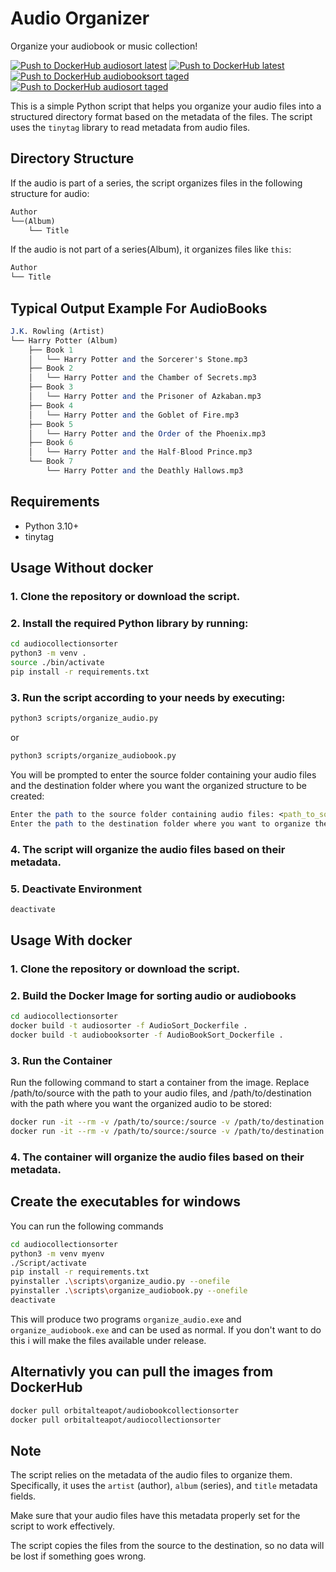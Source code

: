 # Audio Organizer

Organize your audiobook or music collection!

[![Push to DockerHub audiosort latest](https://github.com/orbitalteapot/audiocollectionsorter/actions/workflows/docker-audiosort-latest.yml/badge.svg)](https://github.com/orbitalteapot/audiocollectionsorter/actions/workflows/docker-audiosort-latest.yml)
[![Push to DockerHub latest](https://github.com/orbitalteapot/audiocollectionsorter/actions/workflows/docker-audiobooksort-latest.yml/badge.svg)](https://github.com/orbitalteapot/audiocollectionsorter/actions/workflows/docker-audiobooksort-latest.yml)
[![Push to DockerHub audiobooksort taged](https://github.com/orbitalteapot/audiocollectionsorter/actions/workflows/docker-audiobooksort.yml/badge.svg)](https://github.com/orbitalteapot/audiocollectionsorter/actions/workflows/docker-audiobooksort.yml)
[![Push to DockerHub audiosort taged](https://github.com/orbitalteapot/audiocollectionsorter/actions/workflows/docker-audiosort.yml/badge.svg)](https://github.com/orbitalteapot/audiocollectionsorter/actions/workflows/docker-audiosort.yml)

This is a simple Python script that helps you organize your audio files into a structured directory format based on the metadata of the files. The script uses the `tinytag` library to read metadata from audio files.

## Directory Structure
If the audio is part of a series, the script organizes files in the following structure for audio:

```mathematica
Author
└──(Album)
    └── Title
```


If the audio is not part of a series(Album), it organizes files like `this`:

```mathematica
Author
└── Title
```

## Typical Output Example For AudioBooks
```mathematica
J.K. Rowling (Artist)
└── Harry Potter (Album)
    ├── Book 1
    │   └── Harry Potter and the Sorcerer's Stone.mp3
    ├── Book 2
    │   └── Harry Potter and the Chamber of Secrets.mp3
    ├── Book 3
    │   └── Harry Potter and the Prisoner of Azkaban.mp3
    ├── Book 4
    │   └── Harry Potter and the Goblet of Fire.mp3
    ├── Book 5
    │   └── Harry Potter and the Order of the Phoenix.mp3
    ├── Book 6
    │   └── Harry Potter and the Half-Blood Prince.mp3
    └── Book 7
        └── Harry Potter and the Deathly Hallows.mp3

```

## Requirements

- Python 3.10+
- tinytag

## Usage Without docker

### 1. Clone the repository or download the script.

### 2. Install the required Python library by running:

```sh
cd audiocollectionsorter
python3 -m venv .
source ./bin/activate
pip install -r requirements.txt
```

### 3. Run the script according to your needs by executing:
```sh
python3 scripts/organize_audio.py
```
or
```sh
python3 scripts/organize_audiobook.py
```
You will be prompted to enter the source folder containing your audio files and the destination folder where you want the organized structure to be created:

```mathematica
Enter the path to the source folder containing audio files: <path_to_source_folder>
Enter the path to the destination folder where you want to organize the audio: <path_to_destination_folder>
```

### 4. The script will organize the audio files based on their metadata.

### 5. Deactivate Environment
```sh
deactivate
```

## Usage With docker
### 1. Clone the repository or download the script.
### 2. Build the Docker Image for sorting audio or audiobooks
```sh
cd audiocollectionsorter
docker build -t audiosorter -f AudioSort_Dockerfile .
docker build -t audiobooksorter -f AudioBookSort_Dockerfile .
```

### 3. Run the Container
Run the following command to start a container from the image. Replace /path/to/source with the path to your audio files, and /path/to/destination with the path where you want the organized audio to be stored:
```sh
docker run -it --rm -v /path/to/source:/source -v /path/to/destination:/destination audiosorter
docker run -it --rm -v /path/to/source:/source -v /path/to/destination:/destination audiobooksorter
```

### 4. The container will organize the audio files based on their metadata.

## Create the executables for windows
You can run the following commands
```sh
cd audiocollectionsorter
python3 -m venv myenv
./Script/activate
pip install -r requirements.txt
pyinstaller .\scripts\organize_audio.py --onefile
pyinstaller .\scripts\organize_audiobook.py --onefile
deactivate
```
This will produce two programs `organize_audio.exe` and `organize_audiobook.exe` and can be used as normal. If you don't want to do this i will make the files available under release.

## Alternativly you can pull the images from DockerHub
```sh
docker pull orbitalteapot/audiobookcollectionsorter
docker pull orbitalteapot/audiocollectionsorter
```
## Note

The script relies on the metadata of the audio files to organize them. Specifically, it uses the `artist` (author), `album` (series), and `title` metadata fields.

Make sure that your audio files have this metadata properly set for the script to work effectively.

The script copies the files from the source to the destination, so no data will be lost if something goes wrong.
